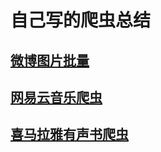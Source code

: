 # 自己写的爬虫总结

[微博图片批量](introduction/weibo.md)
-------

[网易云音乐爬虫](introduction/netease_comments.md)
--------

[喜马拉雅有声书爬虫](introduction\ximalay_node.md)
------